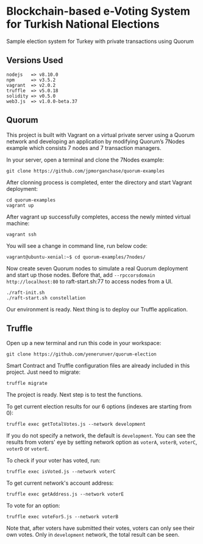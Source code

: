 # Blockchain-based e-Voting System for Turkish National Elections
Sample election system for Turkey with private transactions using Quorum

## Versions Used
```
nodejs   => v8.10.0
npm      => v3.5.2
vagrant  => v2.0.2
truffle  => v5.0.18
solidity => v0.5.0
web3.js  => v1.0.0-beta.37
```

## Quorum
This project is built with Vagrant on a virtual private server using a Quorum network and developing an application by modifying Quorum’s 7Nodes example which consists 7 nodes and 7 transaction managers.

In your server, open a terminal and clone the 7Nodes example:

```
git clone https://github.com/jpmorganchase/quorum-examples
```

After clonning process is completed, enter the directory and start Vagrant deployment:

```
cd quorum-examples
vagrant up
```

After vagrant up successfully completes, access the newly minted virtual machine:

```
vagrant ssh
```

You will see a change in command line, run below code:

```
vagrant@ubuntu-xenial:~$ cd quorum-examples/7nodes/
```

Now create seven Quorum nodes to simulate a real Quorum deployment and start up those nodes. Before that, add `--rpccorsdomain http://localhost:80` to raft-start.sh:77 to access nodes from a UI.

```
./raft-init.sh
./raft-start.sh constellation
```

Our environment is ready. Next thing is to deploy our Truffle application.

## Truffle

Open up a new terminal and run this code in your workspace:

```
git clone https://github.com/yenerunver/quorum-election
```

Smart Contract and Truffle configuration files are already included in this project. Just need to migrate:

```
truffle migrate
```

The project is ready. Next step is to test the functions.

To get current election results for our 6 options (indexes are starting from 0):

```
truffle exec getTotalVotes.js --network development
```

If you do not specify a network, the default is `development`. You can see the results from voters' eye by setting network option as `voterA`, `voterB`, `voterC`, `voterD` or `voterE`.

To check if your voter has voted, run:

```
truffle exec isVoted.js --network voterC
```

To get current network's account address:

```
truffle exec getAddress.js --network voterE
```

To vote for an option:

```
truffle exec voteFor5.js --network voterB
```

Note that, after voters have submitted their votes, voters can only see their own votes. Only in `development` network, the total result can be seen.
